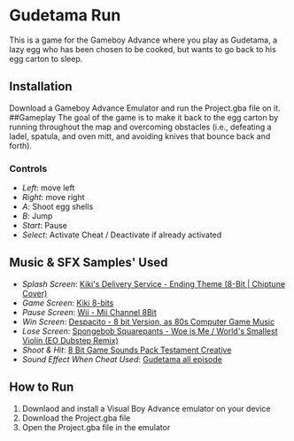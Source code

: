 # Gudetama Run
This is a game for the Gameboy Advance where you play as Gudetama, a lazy egg who has been chosen to be cooked, but wants to go back to his egg carton to sleep.
## Installation
Download a Gameboy Advance Emulator and run the Project.gba file on it.
##Gameplay
The goal of the game is to make it back to the egg carton by running throughout the map and overcoming obstacles (i.e., defeating a ladel, spatula, and oven mitt, and avoiding knives that bounce back and forth).
### Controls
- *Left*: move left
- *Right*: move right
- *A*: Shoot egg shells
- *B*: Jump
- *Start*: Pause
- *Select*: Activate Cheat / Deactivate if already activated

## Music & SFX Samples' Used
- *Splash Screen*: [Kiki's Delivery Service - Ending Theme (8-Bit | Chiptune Cover)](https://www.youtube.com/watch?v=L50xlu87f4s)
- *Game Screen*: [Kiki 8-bits](https://www.youtube.com/watch?v=-z6F9ziUkM8)
- *Pause Screen*: [Wii - Mii Channel 8Bit](https://www.youtube.com/watch?v=kM2xyNAOb-k)
- *Win Screen*: [Despacito - 8 bit Version, as 80s Computer Game Music](https://www.youtube.com/watch?v=DEvwF5kwcpQ)
- *Lose Screen*: [Spongebob Squarepants - Woe is Me / World's Smallest Violin (EO Dubstep Remix)](https://www.youtube.com/watch?v=__kN0m6P-RY)
- *Shoot & Hit*: [8 Bit Game Sounds Pack Testament Creative](https://www.youtube.com/watch?v=E-8WHeEy9Co)
- *Sound Effect When Cheat Used*: [Gudetama all episode](https://www.youtube.com/watch?v=evSBBeb2T0k)

## How to Run
1. Downlaod and install a Visual Boy Advance emulator on your device
2. Download the Project.gba file
3. Open the Project.gba file in the emulator
